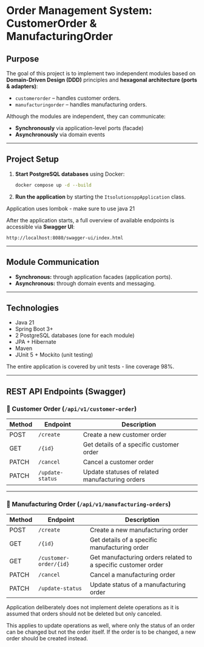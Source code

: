 # Order Management System: CustomerOrder & ManufacturingOrder

##  Purpose

The goal of this project is to implement two independent modules based on **Domain-Driven Design (DDD)** principles and **hexagonal architecture (ports & adapters)**:

* `customerorder` – handles customer orders.
* `manufacturingorder` – handles manufacturing orders.

Although the modules are independent, they can communicate:

* **Synchronously** via application-level ports (facade)
* **Asynchronously** via domain events

---

##  Project Setup

1. **Start PostgreSQL databases** using Docker:

   ```bash
   docker compose up -d --build
   ```

2. **Run the application** by starting the `ItsolutionsppApplication` class.

Application uses lombok - make sure to use java 21

After the application starts, a full overview of available endpoints is accessible via **Swagger UI**:

```
http://localhost:8080/swagger-ui/index.html
```

---

##  Module Communication

* **Synchronous:** through application facades (application ports).
* **Asynchronous:** through domain events and messaging.

---

##  Technologies

* Java 21
* Spring Boot 3+
* 2 PostgreSQL databases (one for each module)
* JPA + Hibernate
* Maven
* JUnit 5 + Mockito (unit testing)

The entire application is covered by unit tests - line coverage 98%.

---

##  REST API Endpoints (Swagger)

### 🔹 Customer Order (`/api/v1/customer-order`)

| Method | Endpoint         | Description                                     |
| ------ | ---------------- | ----------------------------------------------- |
| POST   | `/create`        | Create a new customer order                     |
| GET    | `/{id}`          | Get details of a specific customer order        |
| PATCH  | `/cancel`        | Cancel a customer order                         |
| PATCH  | `/update-status` | Update statuses of related manufacturing orders |

---

### 🔸 Manufacturing Order (`/api/v1/manufacturing-orders`)

| Method | Endpoint               | Description                                                   |
| ------ | ---------------------- | ------------------------------------------------------------- |
| POST   | `/create`              | Create a new manufacturing order                              |
| GET    | `/{id}`                | Get details of a specific manufacturing order                 |
| GET    | `/customer-order/{id}` | Get manufacturing orders related to a specific customer order |
| PATCH  | `/cancel`              | Cancel a manufacturing order                                  |
| PATCH  | `/update-status`       | Update status of a manufacturing order                        |


Application deliberately does not implement delete operations as it is assumed that orders should not be deleted but only canceled.

This applies to update operations as well, where only the status of an order can be changed but not the order itself.
If the order is to be changed, a new order should be created instead.

